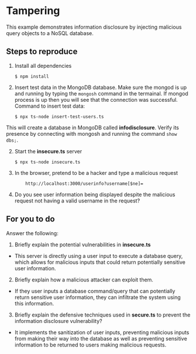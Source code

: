 # Tampering

This example demonstrates information disclosure by injecting malicious query objects to a NoSQL database.

## Steps to reproduce

1. Install all dependencies

    `$ npm install`

2. Insert test data in the MongoDB database. Make sure the mongod is up and running by typing the `mongosh` command in the termainal. If mongod process is up then you will see that the connection was successful. Command to insert test data:

    `$ npx ts-node insert-test-users.ts`

This will create a database in MongoDB called __infodisclosure__. Verify its presence by connecting with mongosh and running the command `show dbs;`.

2. Start the **insecure.ts** server

    `$ npx ts-node insecure.ts`

3. In the browser, pretend to be a hacker and type a malicious request

    ```
        http://localhost:3000/userinfo?username[$ne]=
    ```

4. Do you see user information being displayed despite the malicious request not having a valid username in the request?

## For you to do

Answer the following:

1. Briefly explain the potential vulnerabilities in **insecure.ts**
- This server is directly using a user input to execute a database query, which allows for malicious inputs that could return potentially sensitive user information.
2. Briefly explain how a malicious attacker can exploit them.
- If they user inputs a database command/query that can potentially return sensitive user information, they can
infiltrate the system using this information.
3. Briefly explain the defensive techniques used in **secure.ts** to prevent the information disclosure vulnerability?
- It implements the sanitization of user inputs, preventing malicious inputs from making their way into the database as well
as preventing sensitive information to be returned to users making malicious requests. 